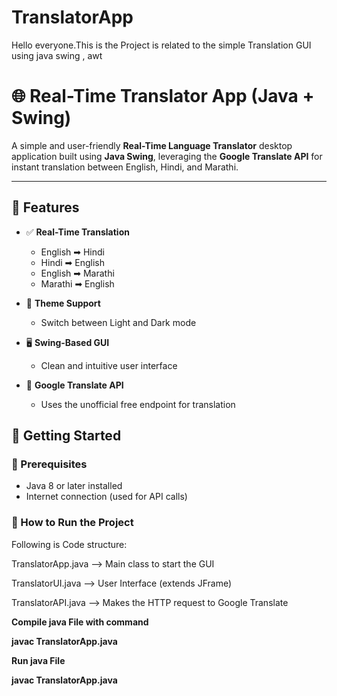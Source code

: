 # TranslatorApp
Hello everyone.This is the Project is related to the simple Translation GUI using java swing , awt 

# 🌐 Real-Time Translator App (Java + Swing)

A simple and user-friendly **Real-Time Language Translator** desktop application built using **Java Swing**, leveraging the **Google Translate API** for instant translation between English, Hindi, and Marathi.

---

## 🎯 Features

- ✅ **Real-Time Translation**
  - English ➡ Hindi
  - Hindi ➡ English
  - English ➡ Marathi
  - Marathi ➡ English

- 🎨 **Theme Support**
  - Switch between Light and Dark mode

- 🖥️ **Swing-Based GUI**
  - Clean and intuitive user interface

- 🔌 **Google Translate API**
  - Uses the unofficial free endpoint for translation

## 🚀 Getting Started

### 🧰 Prerequisites

- Java 8 or later installed
- Internet connection (used for API calls)



### 🔧 How to Run the Project

Following is Code structure: 

TranslatorApp.java         --> Main class to start the GUI

TranslatorUI.java          --> User Interface (extends JFrame)

TranslatorAPI.java         --> Makes the HTTP request to Google Translate

**Compile java File with command**

**javac TranslatorApp.java**

**Run java File**

**javac TranslatorApp.java**






